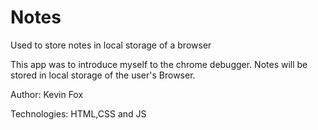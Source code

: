 # Notes
 Used to store notes in local storage of a browser

This app was to introduce myself to the chrome debugger. Notes will be stored in local storage of the user's Browser.

Author: Kevin Fox

Technologies: HTML,CSS and JS

